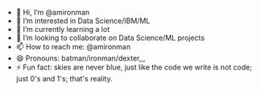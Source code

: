 - 👋 Hi, I’m @amironman
- 👀 I’m interested in Data Science/IBM/ML
- 🌱 I’m currently learning a lot
- 💞️ I’m looking to collaborate on Data Science/ML projects
- 📫 How to reach me: @amironman
- 😄 Pronouns: batman/ironman/dexter,,,
- ⚡ Fun fact: skies are never blue, just like the code we write is not code; just 0's and 1's; that's reality.
<!---
amironman/amironman is a ✨ special ✨ repository because its `README.md` (this file) appears on your GitHub profile.
You can click the Preview link to take a look at your changes.
--->
